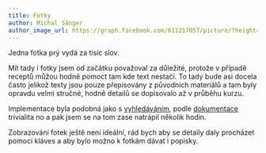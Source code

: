 ```yaml
---
title: Fotky
author: Michal Sänger
author_image_url: https://graph.facebook.com/611217057/picture/?height=200&width=200
---
```


Jedna fotka prý vydá za tisíc slov.

<!--truncate-->

Mít tady i fotky jsem od začátku považoval za důležité, protože v případě receptů můžou hodně pomoct tam kde text nestačí. To tady bude asi docela často jelikož texty jsou pouze přepisovány z původních materiálů a tam byly opravdu velmi stručné, hodně detailů se dopisovalo až v průběhu kurzu.

Implementace byla podobná jako s [vyhledáváním](/blog/2021/04/12/vyhledavani), podle [dokumentace](https://docusaurus.io/docs/api/plugins/@docusaurus/plugin-ideal-image) trivialita no a pak jsem se na tom zase natrápil několik hodin.

Zobrazování fotek ještě není ideální, rád bych aby se detaily daly procházet pomocí kláves a aby bylo možno k fotkám dávat i popisky.
